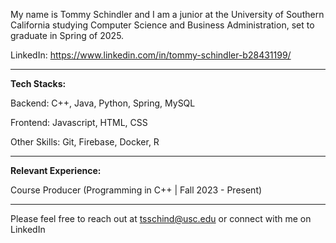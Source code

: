My name is Tommy Schindler and I am a junior at the University of Southern California studying Computer Science and Business Administration, set to graduate in Spring of 2025.

LinkedIn: https://www.linkedin.com/in/tommy-schindler-b28431199/
_______________

**Tech Stacks:**

Backend: C++, Java, Python, Spring, MySQL

Frontend: Javascript, HTML, CSS

Other Skills: Git, Firebase, Docker, R

________________

**Relevant Experience:**

Course Producer (Programming in C++ | Fall 2023 - Present)

_________________

Please feel free to reach out at tsschind@usc.edu or connect with me on LinkedIn
